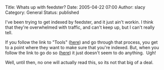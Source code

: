 Title: Whats up with feedster?
Date: 2005-04-22 07:00
Author: slacy
Category: General
Status: published

I've been trying to get indexed by feedster, and it just ain't workin. I
think that they're overwhelmed with traffic, and can't keep up, but I
can't really tell.

If you follow the link to "Tools"
([here](http://feedster.com/tools.php)) and go through that process, you
get to a point where they want to make sure that you're indexed. But,
when you follow the link to go do so
([here](http://feedster.com/add.php)) it just doesn't seem to do
anything.  Ugh!

Well, until then, no one will actually read this, so its not that big of
a deal.  
  

